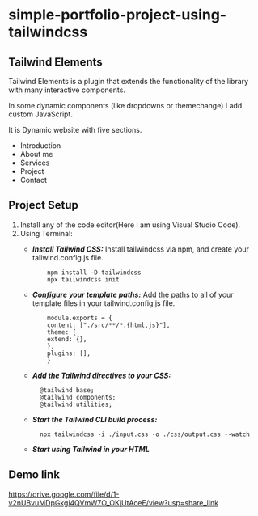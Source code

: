 # simple-portfolio-project-using-tailwindcss
## Tailwind Elements
Tailwind Elements is a plugin that extends the functionality of the library with many interactive components.

In some dynamic components (like dropdowns or themechange) I add custom JavaScript.

It is Dynamic website with five sections.
+ Introduction
+ About me
+ Services
+ Project
+ Contact

## Project Setup
1. Install any of the code editor(Here i am using Visual Studio Code).
2. Using Terminal:
    + ***Install Tailwind CSS:***
         Install tailwindcss via npm, and create your tailwind.config.js file.
          
              npm install -D tailwindcss
              npx tailwindcss init
    + ***Configure your template paths:***
         Add the paths to all of your template files in your tailwind.config.js file.
             
              module.exports = {
              content: ["./src/**/*.{html,js}"],
              theme: {
              extend: {},
              },
              plugins: [],
              }
    + ***Add the Tailwind directives to your CSS:***
    
            @tailwind base;
            @tailwind components;
            @tailwind utilities;
    + ***Start the Tailwind CLI build process:***
        
            npx tailwindcss -i ./input.css -o ./css/output.css --watch
    + ***Start using Tailwind in your HTML***
         

## Demo link
https://drive.google.com/file/d/1-v2nUBvuMDpGkgi4QVmW7O_OKjUtAceE/view?usp=share_link
